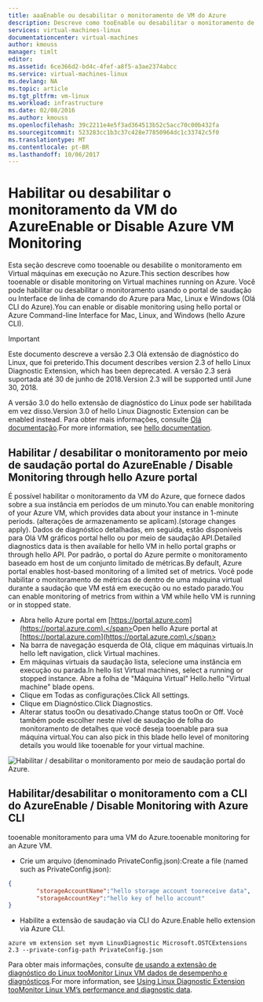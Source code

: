 ```yaml
---
title: aaaEnable ou desabilitar o monitoramento de VM do Azure
description: Descreve como tooEnable ou desabilitar o monitoramento de VM do Azure
services: virtual-machines-linux
documentationcenter: virtual-machines
author: kmouss
manager: timlt
editor: 
ms.assetid: 6ce366d2-bd4c-4fef-a8f5-a3ae2374abcc
ms.service: virtual-machines-linux
ms.devlang: NA
ms.topic: article
ms.tgt_pltfrm: vm-linux
ms.workload: infrastructure
ms.date: 02/08/2016
ms.author: kmouss
ms.openlocfilehash: 39c2211e4e5f3ad364513b52c5acc70c00b432fa
ms.sourcegitcommit: 523283cc1b3c37c428e77850964dc1c33742c5f0
ms.translationtype: MT
ms.contentlocale: pt-BR
ms.lasthandoff: 10/06/2017
---
```

# <a name="enable-or-disable-azure-vm-monitoring"></a><span data-ttu-id="64939-103">Habilitar ou desabilitar o monitoramento da VM do Azure</span><span class="sxs-lookup"><span data-stu-id="64939-103">Enable or Disable Azure VM Monitoring</span></span>

<span data-ttu-id="64939-104">Esta seção descreve como tooenable ou desabilite o monitoramento em Virtual máquinas em execução no Azure.</span><span class="sxs-lookup"><span data-stu-id="64939-104">This section describes how tooenable or disable monitoring on Virtual machines running on Azure.</span></span> <span data-ttu-id="64939-105">Você pode habilitar ou desabilitar o monitoramento usando o portal de saudação ou Interface de linha de comando do Azure para Mac, Linux e Windows (Olá CLI do Azure).</span><span class="sxs-lookup"><span data-stu-id="64939-105">You can enable or disable monitoring using hello portal or Azure Command-line Interface for Mac, Linux, and Windows (hello Azure CLI).</span></span>

> [!IMPORTANT]
> <span data-ttu-id="64939-106">Este documento descreve a versão 2.3 Olá extensão de diagnóstico do Linux, que foi preterido.</span><span class="sxs-lookup"><span data-stu-id="64939-106">This document describes version 2.3 of hello Linux Diagnostic Extension, which has been deprecated.</span></span> <span data-ttu-id="64939-107">A versão 2.3 será suportada até 30 de junho de 2018.</span><span class="sxs-lookup"><span data-stu-id="64939-107">Version 2.3 will be supported until June 30, 2018.</span></span>
>
> <span data-ttu-id="64939-108">A versão 3.0 do hello extensão de diagnóstico do Linux pode ser habilitada em vez disso.</span><span class="sxs-lookup"><span data-stu-id="64939-108">Version 3.0 of hello Linux Diagnostic Extension can be enabled instead.</span></span> <span data-ttu-id="64939-109">Para obter mais informações, consulte [Olá documentação](./diagnostic-extension.md).</span><span class="sxs-lookup"><span data-stu-id="64939-109">For more information, see [hello documentation](./diagnostic-extension.md).</span></span>

## <a name="enable--disable-monitoring-through-hello-azure-portal"></a><span data-ttu-id="64939-110">Habilitar / desabilitar o monitoramento por meio de saudação portal do Azure</span><span class="sxs-lookup"><span data-stu-id="64939-110">Enable / Disable Monitoring through hello Azure portal</span></span>

<span data-ttu-id="64939-111">É possível habilitar o monitoramento da VM do Azure, que fornece dados sobre a sua instância em períodos de um minuto.</span><span class="sxs-lookup"><span data-stu-id="64939-111">You can enable  monitoring of your Azure VM, which provides data about your instance in 1-minute periods.</span></span> <span data-ttu-id="64939-112">(alterações de armazenamento se aplicam).</span><span class="sxs-lookup"><span data-stu-id="64939-112">(storage changes apply).</span></span> <span data-ttu-id="64939-113">Dados de diagnóstico detalhadas, em seguida, estão disponíveis para Olá VM gráficos portal hello ou por meio de saudação API.</span><span class="sxs-lookup"><span data-stu-id="64939-113">Detailed diagnostics data is then available for hello VM in hello portal graphs or through hello API.</span></span> <span data-ttu-id="64939-114">Por padrão, o portal do Azure permite o monitoramento baseado em host de um conjunto limitado de métricas.</span><span class="sxs-lookup"><span data-stu-id="64939-114">By default, Azure portal enables host-based monitoring of a limited set of metrics.</span></span> <span data-ttu-id="64939-115">Você pode habilitar o monitoramento de métricas de dentro de uma máquina virtual durante a saudação que VM está em execução ou no estado parado.</span><span class="sxs-lookup"><span data-stu-id="64939-115">You can enable monitoring of metrics from within a VM while hello VM is running or in stopped state.</span></span>

* <span data-ttu-id="64939-116">Abra hello Azure portal em [https://portal.azure.com](https://portal.azure.com).</span><span class="sxs-lookup"><span data-stu-id="64939-116">Open hello Azure portal at [https://portal.azure.com](https://portal.azure.com).</span></span>
* <span data-ttu-id="64939-117">Na barra de navegação esquerda de Olá, clique em máquinas virtuais.</span><span class="sxs-lookup"><span data-stu-id="64939-117">In hello left navigation, click Virtual machines.</span></span>
* <span data-ttu-id="64939-118">Em máquinas virtuais da saudação lista, selecione uma instância em execução ou parada.</span><span class="sxs-lookup"><span data-stu-id="64939-118">In hello list Virtual machines, select a running or stopped instance.</span></span> <span data-ttu-id="64939-119">Abre a folha de "Máquina Virtual" Hello.</span><span class="sxs-lookup"><span data-stu-id="64939-119">hello "Virtual machine" blade opens.</span></span>
* <span data-ttu-id="64939-120">Clique em Todas as configurações.</span><span class="sxs-lookup"><span data-stu-id="64939-120">Click All settings.</span></span>
* <span data-ttu-id="64939-121">Clique em Diagnóstico.</span><span class="sxs-lookup"><span data-stu-id="64939-121">Click Diagnostics.</span></span>
* <span data-ttu-id="64939-122">Alterar status tooOn ou desativado.</span><span class="sxs-lookup"><span data-stu-id="64939-122">Change status tooOn or Off.</span></span> <span data-ttu-id="64939-123">Você também pode escolher neste nível de saudação de folha do monitoramento de detalhes que você deseja tooenable para sua máquina virtual.</span><span class="sxs-lookup"><span data-stu-id="64939-123">You can also pick in this blade hello level of monitoring details you would like tooenable for your virtual machine.</span></span>

![Habilitar / desabilitar o monitoramento por meio de saudação portal do Azure.][1]

## <a name="enable--disable-monitoring-with-azure-cli"></a><span data-ttu-id="64939-125">Habilitar/desabilitar o monitoramento com a CLI do Azure</span><span class="sxs-lookup"><span data-stu-id="64939-125">Enable / Disable Monitoring with Azure CLI</span></span>

<span data-ttu-id="64939-126">tooenable monitoramento para uma VM do Azure.</span><span class="sxs-lookup"><span data-stu-id="64939-126">tooenable monitoring for an Azure VM.</span></span>

* <span data-ttu-id="64939-127">Crie um arquivo (denominado PrivateConfig.json):</span><span class="sxs-lookup"><span data-stu-id="64939-127">Create a file (named such as PrivateConfig.json):</span></span>

```json
{
        "storageAccountName":"hello storage account tooreceive data",
        "storageAccountKey":"hello key of hello account"
}
```

* <span data-ttu-id="64939-128">Habilite a extensão de saudação via CLI do Azure.</span><span class="sxs-lookup"><span data-stu-id="64939-128">Enable hello extension via Azure CLI.</span></span>

```azurecli
azure vm extension set myvm LinuxDiagnostic Microsoft.OSTCExtensions 2.3 --private-config-path PrivateConfig.json
```

<span data-ttu-id="64939-129">Para obter mais informações, consulte [de usando a extensão de diagnóstico do Linux tooMonitor Linux VM dados de desempenho e diagnósticos](classic/diagnostic-extension-v2.md?toc=%2fazure%2fvirtual-machines%2flinux%2fclassic%2ftoc.json).</span><span class="sxs-lookup"><span data-stu-id="64939-129">For more information, see [Using Linux Diagnostic Extension tooMonitor Linux VM’s performance and diagnostic data](classic/diagnostic-extension-v2.md?toc=%2fazure%2fvirtual-machines%2flinux%2fclassic%2ftoc.json).</span></span>

<!--Image references-->
[1]: ./media/vm-monitoring/portal-enable-disable.png
